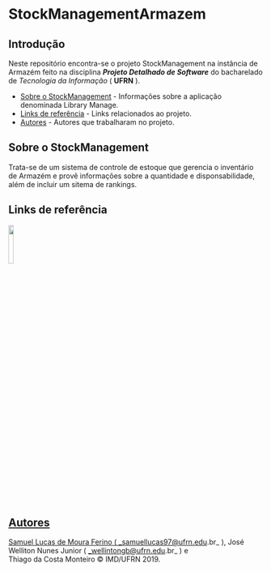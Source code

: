 # StockManagementArmazem

## Introdução  

Neste repositório encontra-se o projeto StockManagement na instância de Armazém feito na disciplina ***Projeto Detalhado de Software*** do bacharelado de _Tecnologia da Informação_ ( **UFRN** ).

- [Sobre o StockManagement](#sobre-o-stockmanagement) - Informações sobre a aplicação denominada Library Manage. 
- [Links de referência](#links-de-referência) - Links relacionados ao projeto.
- [Autores](#autores) - Autores que trabalharam no projeto.


## Sobre o StockManagement  

Trata-se de um sistema de controle de estoque que gerencia o inventário de Armazém e provê informações sobre a quantidade e disponsabilidade, além de incluir um sitema de rankings.
  
## Links de referência 

<p align="left">
<a href="https://junit.org/junit5/"><img src="https://cdn-images-1.medium.com/max/982/1*AiTBjfsoj3emarTpaeNgKQ.png" width="14%"  />
</p>

## Autores 

 
Samuel Lucas de Moura Ferino ( _samuellucas97@ufrn.edu.br_ ), José Welliton Nunes Junior ( _wellintongb@ufrn.edu.br_ ) e  
Thiago da Costa Monteiro :copyright: IMD/UFRN 2019.         
